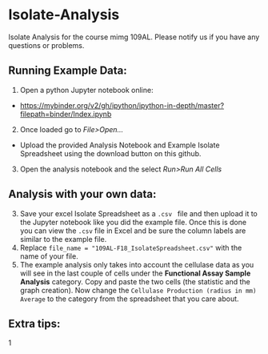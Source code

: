 # Isolate-Analysis
Isolate Analysis for the course mimg 109AL. Please notify us if you have any questions or problems. 

## Running Example Data:
1. Open a python Jupyter notebook online:
- https://mybinder.org/v2/gh/ipython/ipython-in-depth/master?filepath=binder/Index.ipynb
2. Once loaded go to *File>Open…*
-	Upload the provided Analysis Notebook and Example Isolate Spreadsheet using the download button on this github. 
3. Open the analysis notebook and the select *Run>Run All Cells*

## Analysis with your own data:
3. Save your excel Isolate Spreadsheet as a `.csv ` file and then upload it to the Jupyter notebook like you did the example file. Once this is done you can view the `.csv` file in Excel and be sure the column labels are similar to the example file.  
4. Replace `file_name = "109AL-F18_IsolateSpreadsheet.csv"` with the name of your file. 
5. The example analysis only takes into account the cellulase data as you will see in the last couple of cells under the **Functional Assay Sample Analysis** category. Copy and paste the two cells (the statistic and the graph creation). Now change the `Cellulase Production (radius in mm) Average` to the category from the spreadsheet that you care about. 


## Extra tips:
1
